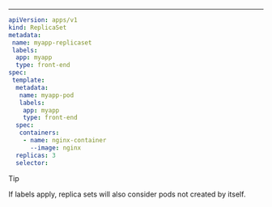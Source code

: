 ***
```yaml
apiVersion: apps/v1
kind: ReplicaSet
metadata:
 name: myapp-replicaset
 labels:
  app: myapp
  type: front-end
spec:
 template:
  metadata:
   name: myapp-pod
   labels:
    app: myapp
    type: front-end
  spec:
   containers:
    - name: nginx-container
      --image: nginx
  replicas: 3
  selector:
```
>[!tip]
>If labels apply, replica sets will also consider pods not created by itself.

